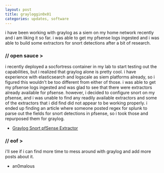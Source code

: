 ```yaml
---
layout: post
title: grayloggin0x01
categories: updates, software
---
```


i have been working with graylog as a siem on my home network recently and i am liking it so far. i was able to get my pfsense logs ingested and i was able to build some extractors for snort detections after a bit of research.

### // open sauce >

i recently deployed a socfortress container in my lab to start testing out the capabilities, but i realized that graylog alone is pretty cool. i have experience with elasticsearch and logscale as siem platforms already, so i figured this wouldn't be too different from either of those. i was able to get my pfsense logs ingested and was glad to see that there were extractors already available for pfsense. however, i decided to configure snort on my pfsense, and i was unable to find any readily available extractors and some of the extractors that i did find did not appear to be working properly. i ended up finding an article where someone posted regex for splunk to parse out the fields for snort detections in pfsense, so i took those and repurposed them for graylog.

- [Graylog Snort pfSense Extractor](https://github.com/jsalinas212/graylog_snort_pfsense_extractor)

### // eof >

i'll see if i can find more time to mess around with graylog and add more posts about it.

- an0malous
